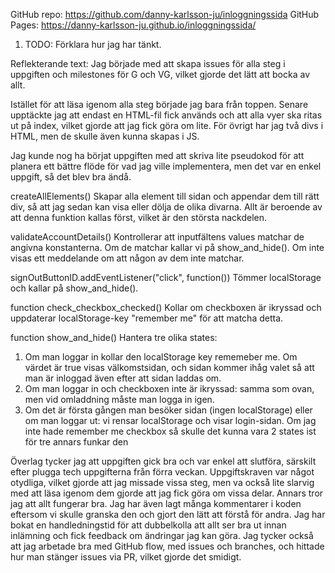 GitHub repo: https://github.com/danny-karlsson-ju/inloggningssida
GitHub Pages: https://danny-karlsson-ju.github.io/inloggningssida/

1. TODO: Förklara hur jag har tänkt.

Reflekterande text:
Jag började med att skapa issues för alla steg i uppgiften och milestones för G och VG, vilket gjorde det lätt att bocka av allt.

Istället för att läsa igenom alla steg började jag bara från toppen. Senare upptäckte jag att endast en HTML-fil fick används och att alla vyer ska ritas ut på index, vilket gjorde att jag fick göra om lite. För övrigt har jag två divs i HTML, men de skulle även kunna skapas i JS.

Jag kunde nog ha börjat uppgiften med att skriva lite pseudokod för att planera ett bättre flöde för vad jag ville implementera, men det var en enkel uppgift, så det blev bra ändå.

createAllElements()
Skapar alla element till sidan och appendar dem till rätt div, så att jag sedan kan visa eller dölja de olika divarna. Allt är beroende av att denna funktion kallas först, vilket är den största nackdelen.

validateAccountDetails()
Kontrollerar att inputfältens values matchar de angivna konstanterna. Om de matchar kallar vi på show_and_hide(). Om inte visas ett meddelande om att någon av dem inte matchar.

signOutButtonID.addEventListener("click", function())
Tömmer localStorage och kallar på show_and_hide().

function check_checkbox_checked()
Kollar om checkboxen är ikryssad och uppdaterar localStorage-key "remember me" för att matcha detta.

function show_and_hide()
Hantera tre olika states:
1. Om man loggar in kollar den localStorage key rememeber me. Om värdet är true visas välkomstsidan, och sidan kommer ihåg valet så att man är inloggad även efter att sidan laddas om.
2. Om man loggar in och checkboxen inte är ikryssad: samma som ovan, men vid omladdning måste man logga in igen.
3. Om det är första gången man besöker sidan (ingen localStorage) eller om man loggar ut: vi rensar localStorage och visar login-sidan.
Om jag inte hade remember me checkbox så skulle det kunna vara 2 states ist för tre annars funkar den

Överlag tycker jag att uppgiften gick bra och var enkel att slutföra, särskilt efter plugga tech uppgifterna från förra veckan. Uppgiftskraven var något otydliga, vilket gjorde att jag missade vissa steg, men va också lite slarvig med att läsa igenom dem gjorde att jag fick göra om vissa delar.
Annars tror jag att allt fungerar bra. Jag har även lagt många kommentarer i koden eftersom vi skulle granska den och gjort den lätt att förstå för andra. Jag har bokat en handledningstid för att dubbelkolla att allt ser bra ut innan inlämning och fick feedback om ändringar jag kan göra.
Jag tycker också att jag arbetade bra med GitHub flow, med issues och branches, och hittade hur man stänger issues via PR, vilket gjorde det smidigt.
